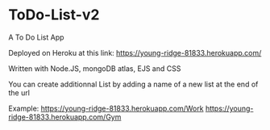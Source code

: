 # ToDo-List-v2
A To Do List App

Deployed on Heroku at this link: https://young-ridge-81833.herokuapp.com/

Written with Node.JS, mongoDB atlas, EJS and CSS

You can create additionnal List by adding a name of a new list at the end of the url

Example: https://young-ridge-81833.herokuapp.com/Work
         https://young-ridge-81833.herokuapp.com/Gym


